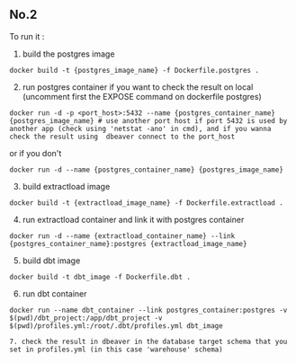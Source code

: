 ## No.2

To run it :
1. build the postgres image
```
docker build -t {postgres_image_name} -f Dockerfile.postgres .
```
2. run postgres container
if you want to check the result on local (uncomment first the EXPOSE command on dockerfile postgres)
```
docker run -d -p <port_host>:5432 --name {postgres_container_name} {postgres_image_name} # use another port host if port 5432 is used by another app (check using 'netstat -ano' in cmd), and if you wanna check the result using  dbeaver connect to the port_host
```
or if you don't
```
docker run -d --name {postgres_container_name} {postgres_image_name}
```
3. build extractload image
```
docker build -t {extractload_image_name} -f Dockerfile.extractload .
```
4. run extractload container and link it with postgres container
```
docker run -d --name {extractload_container_name} --link {postgres_container_name}:postgres {extractload_image_name}
```
5. build dbt image
```
docker build -t dbt_image -f Dockerfile.dbt .
```
6. run dbt container
```
docker run --name dbt_container --link postgres_container:postgres -v $(pwd)/dbt_project:/app/dbt_project -v $(pwd)/profiles.yml:/root/.dbt/profiles.yml dbt_image

7. check the result in dbeaver in the database target schema that you set in profiles.yml (in this case 'warehouse' schema)